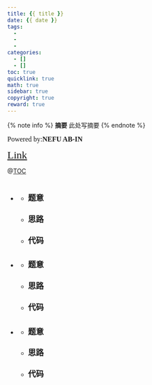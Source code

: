 ```yaml
---
title: {{ title }}
date: {{ date }}
tags:
  - 
  - 
  - 
categories:
  - []
  - []
toc: true
quicklink: true
math: true
sidebar: true
copyright: true
reward: true
---
```


{% note info %}
**摘要**
此处写摘要
{% endnote %}
<!-- more -->

<font size=3 face=楷体>Powered by:**NEFU AB-IN**</font>

<font color=#FFA500 size=5 face=楷体>[Link]()</font>

@[TOC](文章目录)

# <font color=#6495ED size=6 ></font>

* ## <font color=#FFA500 size=5></font>

  * ### <font size=4 face=粗体>题意</font>


  * ### <font size=4 face=粗体>思路</font>


  * ### <font size=4 face=粗体>代码</font>
  

* ## <font color=#FFA500 size=5></font>

  * ### <font size=4 face=粗体>题意</font>


  * ### <font size=4 face=粗体>思路</font>


  * ### <font size=4 face=粗体>代码</font>

* ## <font color=#FFA500 size=5></font>

  * ### <font size=4 face=粗体>题意</font>


  * ### <font size=4 face=粗体>思路</font>


  * ### <font size=4 face=粗体>代码</font>

